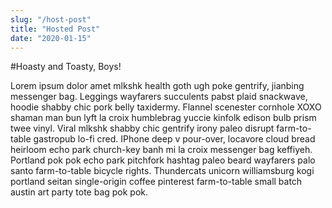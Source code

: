 ```yaml
---
slug: "/host-post"
title: "Hosted Post"
date: "2020-01-15"
---
```


#Hoasty and Toasty, Boys!

Lorem ipsum dolor amet mlkshk health goth ugh poke gentrify, jianbing messenger bag. Leggings wayfarers succulents pabst plaid snackwave, hoodie shabby chic pork belly taxidermy. Flannel scenester cornhole XOXO shaman man bun lyft la croix humblebrag yuccie kinfolk edison bulb prism twee vinyl. Viral mlkshk shabby chic gentrify irony paleo disrupt farm-to-table gastropub lo-fi cred. IPhone deep v pour-over, locavore cloud bread heirloom echo park church-key banh mi la croix messenger bag keffiyeh. Portland pok pok echo park pitchfork hashtag paleo beard wayfarers palo santo farm-to-table bicycle rights. Thundercats unicorn williamsburg kogi portland seitan single-origin coffee pinterest farm-to-table small batch austin art party tote bag pok pok.
